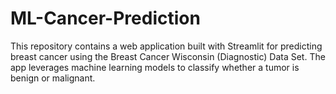 # ML-Cancer-Prediction
This repository contains a web application built with Streamlit for predicting breast cancer using the Breast Cancer Wisconsin (Diagnostic) Data Set. The app leverages machine learning models to classify whether a tumor is benign or malignant.
